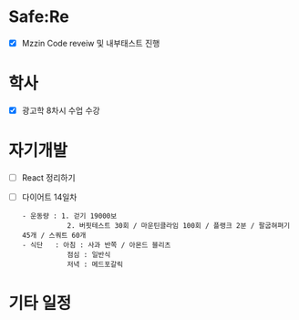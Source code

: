 # Safe:Re

- [X] Mzzin Code reveiw 및 내부태스트 진행

# 학사

- [x] 광고학 8차시 수업 수강

# 자기개발

- [ ] React 정리하기
- [ ] 다이어트 14일차

      - 운동량 : 1. 걷기 19000보 
                 2. 버핏테스트 30회 / 마운틴클라임 100회 / 플랭크 2분 / 팔굽혀펴기 45개 / 스쿼트 60개
      - 식단   : 아침 : 사과 반쪽 / 아몬드 블리츠
                 점심 : 일반식
                 저녁 : 메드포갈릭

# 기타 일정
